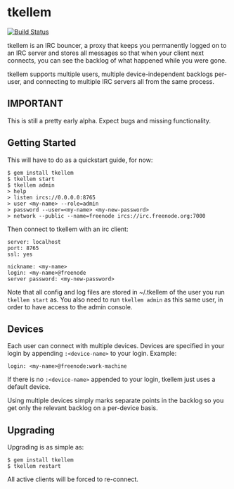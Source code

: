 # tkellem

[![Build
Status](https://travis-ci.org/codekitchen/tkellem.png)](https://travis-ci.org/codekitchen/tkellem)

tkellem is an IRC bouncer, a proxy that keeps you permanently logged on to an
IRC server and stores all messages so that when your client next connects, you
can see the backlog of what happened while you were gone.

tkellem supports multiple users, multiple device-independent backlogs
per-user, and connecting to multiple IRC servers all from the same
process.

## IMPORTANT

This is still a pretty early alpha. Expect bugs and missing
functionality.

## Getting Started

This will have to do as a quickstart guide, for now:

    $ gem install tkellem
    $ tkellem start
    $ tkellem admin
    > help
    > listen ircs://0.0.0.0:8765
    > user <my-name> --role=admin
    > password --user=<my-name> <my-new-password>
    > network --public --name=freenode ircs://irc.freenode.org:7000

Then connect to tkellem with an irc client:

    server: localhost
    port: 8765
    ssl: yes

    nickname: <my-name>
    login: <my-name>@freenode
    server password: <my-new-password>

Note that all config and log files are stored in ~/.tkellem of the user
you run `tkellem start` as. You also need to run `tkellem admin` as this
same user, in order to have access to the admin console.

## Devices

Each user can connect with multiple devices. Devices are specified in your
login by appending `:<device-name>` to your login. Example:

    login: <my-name>@freenode:work-machine

If there is no `:<device-name>` appended to your login, tkellem just uses a
default device.

Using multiple devices simply marks separate points in the backlog so you
get only the relevant backlog on a per-device basis.

## Upgrading

Upgrading is as simple as:

    $ gem install tkellem
    $ tkellem restart

All active clients will be forced to re-connect.
